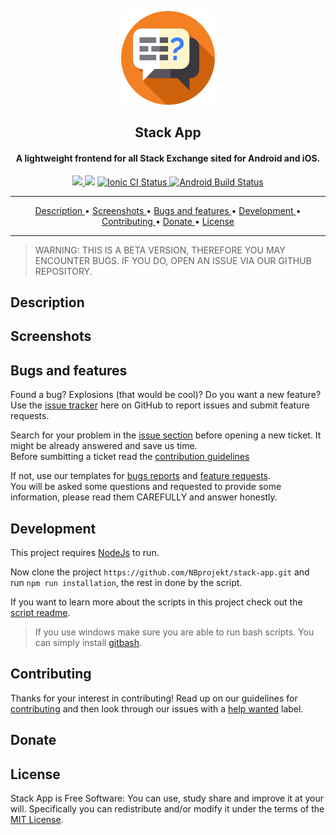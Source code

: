 <p align="center">
  <a href="https://github.com/nbprojekt/stack-app">
    <img src="./resources/icon.png" width="150">
  </a>
</p> 

<h2 align="center"> <b> Stack App </b> </h2>
<h4 align="center"> A lightweight frontend for all Stack Exchange sited for Android and iOS. </h4>

[//]: # (Pipes)
<p align="center">
  <a href="https://github.com/nbprojekt/stack-app/releases/latest" alt="App Version">
    <img src="https://img.shields.io/badge/dynamic/json?color=informational&label=version&query=tag_name&url=https%3A%2F%2Fapi.github.com%2Frepos%2Fnbprojekt%2Fstackapp%2Freleases%2Flatest">
  </a>
  
  <a src="https://dependabot.com">
    <img src="https://api.dependabot.com/badges/status?host=github&repo=NBprojekt/stack-app&identifier=217569259" alt"Dependabot Status">
  </a>
  
  <a href="https://github.com/NBprojekt/stack-app/actions?query=workflow%3A%22Github+CI%22">
    <img src="https://github.com/nbprojekt/stack-app/workflows/Github%20CI/badge.svg" alt="Ionic CI Status">
  </a>
  
  <a href="https://github.com/NBprojekt/stack-app/actions?query=workflow%3A%22Android+Build%22">
    <img src="https://github.com/nbprojekt/stack-app/workflows/Android%20Build/badge.svg" alt="Android Build Status">
  </a>
</p>

<hr>

[//]: # ()
<p align="center">
  <a href="#description"> Description </a> &bull;
  <a href="#screenshots"> Screenshots </a> &bull;
  <a href="#bugs-and-features"> Bugs and features </a> &bull;
  <a href="#development"> Development </a> &bull;
  <a href="#contributing"> Contributing </a> &bull;
  <a href="#donate"> Donate </a> &bull;
  <a href="#license"> License </a>
</p>

<hr>

> WARNING: THIS IS A BETA VERSION, THEREFORE YOU MAY ENCOUNTER BUGS. IF YOU DO, OPEN AN ISSUE VIA OUR GITHUB REPOSITORY.

## Description

## Screenshots
 
## Bugs and features 
Found a bug? Explosions (that would be cool)? Do you want a new feature? Use the [issue tracker][1] here on GitHub to report issues and submit feature requests. 

Search for your problem in the [issue section][1] before opening a new ticket. It might be already answered and save us time.<br>
Before sumbitting a ticket read the [contribution guidelines][4]

If not, use our templates for [bugs reports][2] and [feature requests][3]. <br>
You will be asked some questions and requested to provide some information, please read them CAREFULLY and answer honestly.

## Development
This project requires [NodeJs][6] to run.

Now clone the project `https://github.com/NBprojekt/stack-app.git` and run `npm run installation`, the rest in done by the script.

If you want to learn more about the scripts in this project check out the [script readme][8].
> If you use windows make sure you are able to run bash scripts. You can simply install [gitbash][7].

## Contributing
Thanks for your interest in contributing! Read up on our guidelines for [contributing][4] and then look through our issues with a [help wanted][5] label.

## Donate

## License

Stack App is Free Software: You can use, study share and improve it at your will. Specifically you can redistribute and/or modify it under the terms of the [MIT License][9].

[//]: # (Links)
  [1]: https://github.com/nbprojekt/stack-app/issues
  [2]: https://github.com/NBprojekt/stack-app/issues/new?assignees=&labels=bug&template=bug-report.md&title=
  [3]: https://github.com/NBprojekt/stack-app/issues/new?assignees=&labels=enhancement&template=feature_request.md&title=
  [4]: https://github.com/NBprojekt/stack-app/blob/master/.github/CONTRIBUTING.md
  [5]: https://github.com/NBprojekt/stack-app/labels/help%20wanted
  [6]: https://nodejs.org/en/
  [7]: https://gitforwindows.org/
  [8]: https://github.com/NBprojekt/stack-app/blob/Feature-create-readme/scripts/README.md
  [9]: https://github.com/NBprojekt/stack-app/blob/master/LICENSE
